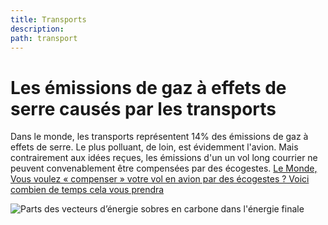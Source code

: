 ```yaml
---
title: Transports
description: 
path: transport
---
```


# Les émissions de gaz à effets de serre causés par les transports

Dans le monde, les transports représentent 14% des émissions de gaz à effets de serre.
Le plus polluant, de loin, est évidemment l'avion. Mais contrairement aux idées reçues, les émissions d'un un vol long courrier ne peuvent convenablement être compensées par des écogestes. [Le Monde, Vous voulez « compenser » votre vol en avion par des écogestes ? Voici combien de temps cela vous prendra](https://www.lemonde.fr/les-decodeurs/article/2023/12/05/vous-voulez-compenser-votre-vol-en-avion-par-des-ecogestes-voici-combien-de-temps-cela-vous-prendra_6204046_4355770.html)

![Parts des vecteurs d’énergie sobres en carbone dans
l'énergie finale](/img/parts_energies_sans_carbone_transports.png)
> 